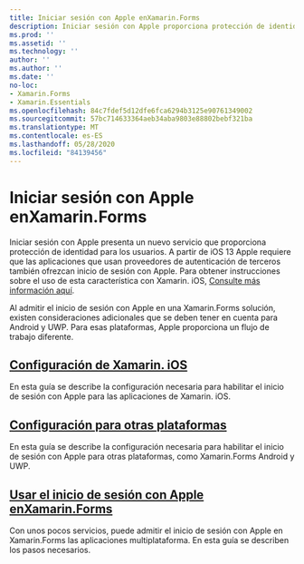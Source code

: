```yaml
---
title: Iniciar sesión con Apple enXamarin.Forms
description: Iniciar sesión con Apple proporciona protección de identidad para los usuarios y se puede implementar en escenarios móviles multiplataforma en Xamarin.Forms .
ms.prod: ''
ms.assetid: ''
ms.technology: ''
author: ''
ms.author: ''
ms.date: ''
no-loc:
- Xamarin.Forms
- Xamarin.Essentials
ms.openlocfilehash: 84c7fdef5d12dfe6fca6294b3125e90761349002
ms.sourcegitcommit: 57bc714633364aeb34aba9803e88802bebf321ba
ms.translationtype: MT
ms.contentlocale: es-ES
ms.lasthandoff: 05/28/2020
ms.locfileid: "84139456"
---
```

# <a name="sign-in-with-apple-in-xamarinforms"></a>Iniciar sesión con Apple enXamarin.Forms

Iniciar sesión con Apple presenta un nuevo servicio que proporciona protección de identidad para los usuarios. A partir de iOS 13 Apple requiere que las aplicaciones que usan proveedores de autenticación de terceros también ofrezcan inicio de sesión con Apple. Para obtener instrucciones sobre el uso de esta característica con Xamarin. iOS, [Consulte más información aquí](~/ios/platform/ios13/sign-in.md).

Al admitir el inicio de sesión con Apple en una Xamarin.Forms solución, existen consideraciones adicionales que se deben tener en cuenta para Android y UWP. Para esas plataformas, Apple proporciona un flujo de trabajo diferente.

## <a name="setup-for-xamarinios"></a>[Configuración de Xamarin. iOS](~/ios/platform/ios13/sign-in.md)

En esta guía se describe la configuración necesaria para habilitar el inicio de sesión con Apple para las aplicaciones de Xamarin. iOS.

## <a name="setup-for-other-platforms"></a>[Configuración para otras plataformas](setup.md)

En esta guía se describe la configuración necesaria para habilitar el inicio de sesión con Apple para otras plataformas, como Xamarin.Forms Android y UWP.

## <a name="use-sign-in-with-apple-in-xamarinformsandroid-ios-sign-inmd"></a>[Usar el inicio de sesión con Apple enXamarin.Forms](android-ios-sign-in.md)

Con unos pocos servicios, puede admitir el inicio de sesión con Apple en Xamarin.Forms las aplicaciones multiplataforma. En esta guía se describen los pasos necesarios.
